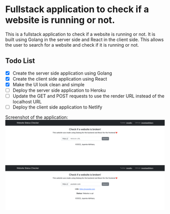 # Fullstack application to check if a website is running or not.

This is a fullstack application to check if a website is running or not. It is built using Golang in the server side and React in the client side. This allows the user to search for a website and check if it is running or not.

## Todo List

- [x] Create the server side application using Golang
- [x] Create the client side application using React
- [x] Make the UI look clean and simple
- [ ] Deploy the server side application to Heroku
- [ ] Update the GET and POST requests to use the render URL instead of the localhost URL
- [ ] Deploy the client side application to Netlify

Screenshot of the application:
![BeforeCheck](screenshots/beforecheck.png)
![AfterCheck](screenshots/statuscheck.png)
